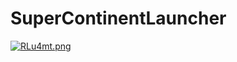 # SuperContinentLauncher

[![RLu4mt.png](https://z3.ax1x.com/2021/07/08/RLu4mt.png)](https://imgtu.com/i/RLu4mt)
